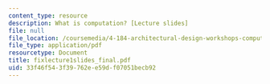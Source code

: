 ```yaml
---
content_type: resource
description: What is computation? [Lecture slides]
file: null
file_location: /coursemedia/4-184-architectural-design-workshops-computational-design-for-housing-spring-2002/33f46f543f39762ee59df07051becb92_fixlecture1slides_final.pdf
file_type: application/pdf
resourcetype: Document
title: fixlecture1slides_final.pdf
uid: 33f46f54-3f39-762e-e59d-f07051becb92
---
```

